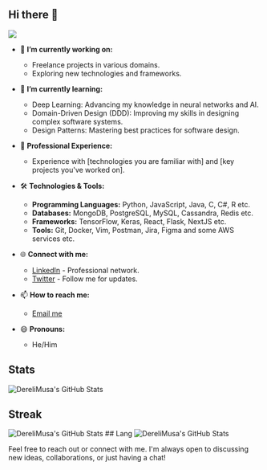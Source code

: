 ## Hi there 👋
![](https://komarev.com/ghpvc/?username=DereliMusae&abbreviated=true)

- 🔭 **I’m currently working on:** 
  - Freelance projects in various domains.
  - Exploring new technologies and frameworks.

- 🌱 **I’m currently learning:** 
  - Deep Learning: Advancing my knowledge in neural networks and AI.
  - Domain-Driven Design (DDD): Improving my skills in designing complex software systems.
  - Design Patterns: Mastering best practices for software design.

- 💼 **Professional Experience:** 
  - Experience with [technologies you are familiar with] and [key projects you've worked on].

- 🛠 **Technologies & Tools:** 
  - **Programming Languages:** Python, JavaScript, Java, C, C#, R etc.
  - **Databases:** MongoDB, PostgreSQL, MySQL, Cassandra, Redis etc.
  - **Frameworks:** TensorFlow, Keras, React, Flask, NextJS etc.
  - **Tools:** Git, Docker, Vim, Postman, Jira, Figma and some AWS services etc.

<!--- 📈 **Projects I’m proud of:**
  - **[Project Name](link):** Brief description of the project and what technologies were used.
  - **[Another Project Name](link):** Brief description of this project and its impact.-->
- 🌐 **Connect with me:** 
  - [LinkedIn](https://www.linkedin.com/in/musa-dereli-775586172/) - Professional network.
  - [Twitter](https://x.com/meninthestreet) - Follow me for updates.

- 📫 **How to reach me:** 
  - [Email me](mailto:musaadereli@gmail.com)

- 😄 **Pronouns:** 
  - He/Him

<!--- ⚡ **Fun Fact:** 
  - I love hiking and exploring new trails. I’ve hiked in [place you've visited], and it's one of my favorite pastimes!

- 📚 **I’m reading:** 
  - Currently reading [Book Title] by [Author], which is about [brief description of the book].

- 🎓 **Education:** 
  - Studied [Your Degree] at [Your University]. Specialized in [Relevant Field].

- 💬 **Ask me about:**
  - Anything related to [field of expertise], [another area of interest], or [your hobbies].-->

## Stats
  <img src="https://github-readme-stats.vercel.app/api?username=DereliMusa&theme=default&show_icons=true&hide_border=true&count_private=true" alt="DereliMusa's GitHub Stats" />

## Streak
<img src="https://github-readme-streak-stats.herokuapp.com/?user=DereliMusa&theme=default&hide_border=true" alt="DereliMusa's GitHub Stats" />
## Lang
<img src="https://github-readme-stats.vercel.app/api/top-langs/?username=DereliMusa&theme=default&show_icons=true&hide_border=true&layout=compact" alt="DereliMusa's GitHub Stats" />

Feel free to reach out or connect with me. I'm always open to discussing new ideas, collaborations, or just having a chat!
